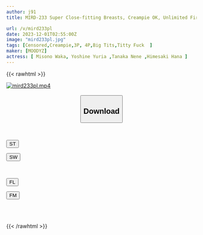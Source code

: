 ```yaml
---
author: j91
title: MIRD-233 Super Close-fitting Breasts, Creampie OK, Unlimited Firing, Huge Breasts Harem Entertainment Land, Nene Tanaka, Hana Himesaki, Waka Misono, Yuria Yoshine

url: /v/mird233pl
date: 2023-12-01T02:55:00Z
image: "mird233pl.jpg"
tags: [Censored,Creampie,3P, 4P,Big Tits,Titty Fuck	 ]
maker: [MOODYZ]
actress: [ Misono Waka, Yoshine Yuria ,Tanaka Nene ,Himesaki Hana ]
---
```



{{< rawhtml >}}

<div class="video" data-videoid="6WjZ43YmraiZ3e">
    <a href="javascript:;">
        <img src="/v/mird233pl/mird233pl.jpg" width="WIDTH" height="HEIGHT" alt="mird233pl.mp4" loading="lazy">
    </a>
</div>

<script type="text/javascript" src="https://j91.asia/asset/on-demand-st.js"></script>

<br>
  <link rel="stylesheet" href="https://j91.asia/asset/bs5.css">
  
  <center>
  <button class="btn btn-primary" type="button" data-bs-toggle="collapse" data-bs-target=".multi-collapse" aria-expanded="false" aria-controls="multiCollapseExample1 multiCollapseExample2"><h2>Download</h2></button></center>
</p>
<div class="row">
  <div class="col">
    <div class="collapse multi-collapse" id="multiCollapseExample1">
      <div class="card card-body">
	      	      <br>
<div class="buttons">  
<p><a href="https://streamtape.to/v/6WjZ43YmraiZ3e" target="_blank"><button class="btn-hover color-3"><i class="fa fa-download"></i> ST</button></a></p>
<p><a href="https://flaswish.com/pos3koizaosi" target="_blank"><button class="btn-hover color-2"><i class="fa fa-download"></i> SW</button></a></p></div>
    </div>
  </div>
</div>
  <div class="col">
    <div class="collapse multi-collapse" id="multiCollapseExample2">
      <div class="card card-body">
	      <br>
<div class="buttons">
<p><a href="javascript:;" target="_blank"><button class="btn-hover color-9"><i class="fa fa-download"></i> FL</button></a></p>
<p><a href="javascript:;" target="_blank"><button class="btn-hover color-8"><i class="fa fa-download"></i> FM</button></a></p></div>
<br><br>
      </div>
    </div>
  </div>
</div>

{{< /rawhtml >}}